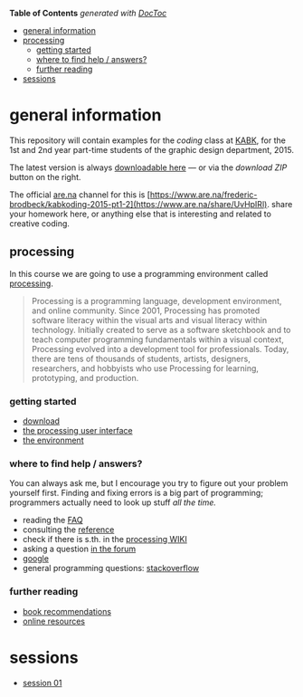 <!-- START doctoc generated TOC please keep comment here to allow auto update -->
<!-- DON'T EDIT THIS SECTION, INSTEAD RE-RUN doctoc TO UPDATE -->
**Table of Contents**  *generated with [DocToc](https://github.com/thlorenz/doctoc)*

- [general information](#general-information)
- [processing](#processing)
  - [getting started](#getting-started)
  - [where to find help / answers?](#where-to-find-help--answers)
  - [further reading](#further-reading)
- [sessions](#sessions)

<!-- END doctoc generated TOC please keep comment here to allow auto update -->


# general information
This repository will contain examples for the *coding* class at [KABK](http://www.kabk.nl), for the 1st and 2nd year part-time students of the graphic design department, 2015.

The latest version is always [downloadable here](https://github.com/freder/kabk-coding-2015-pt1-2/archive/master.zip) — or via the *download ZIP* button on the right.

The official [are.na](https://www.are.na/) channel for this is [https://www.are.na/frederic-brodbeck/kabkoding-2015-pt1-2](https://www.are.na/share/UvHpIRl). share your homework here, or anything else that is interesting and related to creative coding.


## processing
In this course we are going to use a programming environment called [processing](http://processing.org/).

> Processing is a programming language, development environment, and online community. Since 2001, Processing has promoted software literacy within the visual arts and visual literacy within technology. Initially created to serve as a software sketchbook and to teach computer programming fundamentals within a visual context, Processing evolved into a development tool for professionals. Today, there are tens of thousands of students, artists, designers, researchers, and hobbyists who use Processing for learning, prototyping, and production.

### getting started
- [download](https://processing.org/download/?processing)
- [the processing user interface](http://processing.org/tutorials/gettingstarted/)
- [the environment](http://processing.org/reference/environment/)

### where to find help / answers?
You can always ask me, but I encourage you try to figure out your problem yourself first. Finding and fixing errors is a big part of programming; programmers actually need to look up stuff *all the time.*
- reading the [FAQ](https://github.com/processing/processing/wiki/FAQ)
- consulting the [reference](http://processing.org/reference/)
- check if there is s.th. in the [processing WIKI](https://github.com/processing/processing/wiki)
- asking a question [in the forum](http://forum.processing.org/)
- [google](http://www.google.com)
- general programming questions: [stackoverflow](http://www.stackoverflow.com)

### further reading
- [book recommendations](./books.md)
- [online resources](./online-resources.md)


# sessions
- [session 01](./01/)
